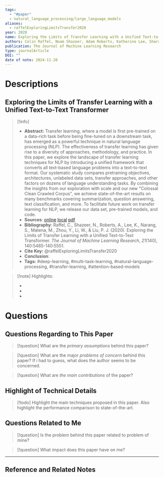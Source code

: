 ```yaml
---
tags:
  - "#paper"
  - natural_language_processing/large_language_models
aliases:
  - raffelExploringLimitsTransfer2020
year: 2020
name: Exploring the Limits of Transfer Learning with a Unified Text-to-Text Transformer
authors: Colin Raffel, Noam Shazeer, Adam Roberts, Katherine Lee, Sharan Narang, Michael Matena, Yanqi Zhou, Wei Li, Peter J. Liu
publication: The Journal of Machine Learning Research
type: journalArticle
DOI: ""
date of note: 2024-11-20
---
```

# Descriptions

## Exploring the Limits of Transfer Learning with a Unified Text-to-Text Transformer 
> [!info] 
> - **Abstract:** Transfer learning, where a model is first pre-trained on a data-rich task before being fine-tuned on a downstream task, has emerged as a powerful technique in natural language processing (NLP). The effectiveness of transfer learning has given rise to a diversity of approaches, methodology, and practice. In this paper, we explore the landscape of transfer learning techniques for NLP by introducing a unified framework that converts all text-based language problems into a text-to-text format. Our systematic study compares pretraining objectives, architectures, unlabeled data sets, transfer approaches, and other factors on dozens of language understanding tasks. By combining the insights from our exploration with scale and our new "Colossal Clean Crawled Corpus", we achieve state-of-the-art results on many benchmarks covering summarization, question answering, text classification, and more. To facilitate future work on transfer learning for NLP, we release our data set, pre-trained models, and code. 
> - **Sources**: [online](http://zotero.org/users/13492210/items/I3DRCXIW) [local](zotero://select/library/items/I3DRCXIW) [pdf](file:////Users/lukexie/Zotero/storage/6BNUSQTI/Raffel%20et%20al.%20-%202020%20-%20Exploring%20the%20limits%20of%20transfer%20learning%20with%20a%20u.pdf) 
> - **Bibliography**: Raffel, C., Shazeer, N., Roberts, A., Lee, K., Narang, S., Matena, M., Zhou, Y., Li, W., & Liu, P. J. (2020). Exploring the Limits of Transfer Learning with a Unified Text-to-Text Transformer. _The Journal of Machine Learning Research_, _21_(140), 140:5485-140:5551.
> - **Cite Key:** @raffelExploringLimitsTransfer2020 
> - **Conclusion**:
> - **Tags:** #deep-learning, #multi-task-learning, #natural-language-processing, #transfer-learning, #attention-based-models


>[!note] Highlights:
>
>-
>-
>-



# Questions
## Questions Regarding to This Paper


>[!question] 
>What are the *primary assumptions* behind this paper?



>[!question]
>What are the major *problems of concern* behind this paper? If i had to guess, what does the author seems to be concerned. 




>[!question]
>What are *the main contributions* of the paper?



## Highlight of Technical Details


>[!todo]
>Highlight the main techniques proposed in this paper. Also highlight the performance comparison to state-of-the-art.



## Questions Related to Me


> [!question] 
> Is the problem behind this paper related to problem of mine?



> [!question] 
> What impact does this paper have on me?




----

## Reference and Related Notes